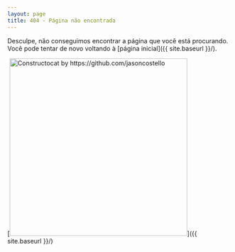 ```yaml
---
layout: page
title: 404 - Página não encontrada
---
```


Desculpe, não conseguimos encontrar a página que você está procurando. Você pode tentar de novo voltando à [página inicial]({{ site.baseurl }}/).

[<img src="{{ site.baseurl }}/images/404.jpg?style=imgcenter" alt="Constructocat by https://github.com/jasoncostello" style="width: 400px;"/>]({{ site.baseurl }}/)
